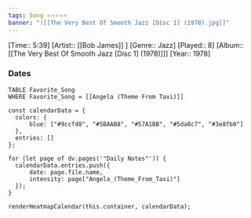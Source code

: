 ```yaml
---
tags: Song ⭐⭐⭐⭐⭐ 
banner: "![[The Very Best Of Smooth Jazz [Disc 1] (1978).jpg]]"
---
```

[Time:: 5:39]
[Artist:: [[Bob James]] ]
[Genre:: Jazz]
[Played:: 8]
[Album:: [[The Very Best Of Smooth Jazz [Disc 1] (1978)]]]
[Year:: 1978]
### Dates
````dataview
TABLE Favorite_Song
WHERE Favorite_Song = [[Angela (Theme From Taxi)]]
````

  ```dataviewjs
const calendarData = { 
	colors: { 
		blue: ["#9ccfd8", "#5BAAB8", "#57A1BB", "#5da8c7", "#3e8fb0"] 
	}, 
	entries: [] 
}; 

for (let page of dv.pages('"Daily Notes"')) { 
	calendarData.entries.push({ 
		date: page.file.name, 
		intensity: page["Angela_(Theme_From_Taxi)"]
	}); 
} 

renderHeatmapCalendar(this.container, calendarData);
```
